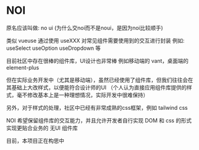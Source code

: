 # NOI

原名应该叫做: no ui (为什么交noi而不是noui，是因为noi比较顺手)

类似 vueuse
通过使用 useXXX 对常见组件需要使用到的交互进行封装
例如: useSelect useOption useDropdown 等

目前社区中存在很棒的组件库，UI设计也非常棒
例如移动端的 vant，桌面端的 element-plus

但在实际业务开发中（尤其是移动端），虽然已经使用了组件库，但我们往往会在其基础上大改样式，以便能符合设计师的UI
（个人认为直接应用组件库提供的样式，毫不修改基本上是一种理想情况，实际开发中很难保持）

另外，对于样式的处理，社区中已经有非常成熟的css框架，例如 tailwind css

NOI 希望保留组件库的交互能力，并且允许开发者自行实现 DOM 和 css 的形式实现更贴合业务的 无UI 组件库

目前，本项目正在构思中